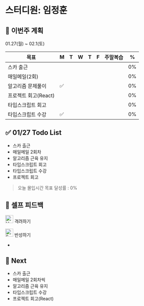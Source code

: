 # 스터디원: 임정훈

## 🚀 이번주 계획

01.27(월) ~ 02.1(토)

| 목표                 | M   | T   | W   | T   | F   | 주말복습 | %   |
| -------------------- | --- | --- | --- | --- | --- | -------- | --- |
| 스카 출근            |     |     |     |     |     |          | 0%  |
| 매일메일(2회)        |     |     |     |     |     |          | 0%  |
| 알고리즘 문제풀이    | ✅  |     |     |     |     |          | 0%  |
| 프로젝트 회고(React) |     |     |     |     |     |          | 0%  |
| 타입스크립트 회고    |     |     |     |     |     |          | 0%  |
| 타입스크립트 수강    | ✅  |     |     |     |     |          | 0%  |

## ✅ 01/27 Todo List

- 스카 출근
- 매일메일 2회차
- 알고리즘 근육 유지
- 타입스크립트 회고
- 타입스크립트 수강
- 프로젝트 회고

> 오늘 몰입시간
> 목표 달성률 : 0%

## 🎉 셀프 피드백

<img src="https://raw.githubusercontent.com/Tarikul-Islam-Anik/Animated-Fluent-Emojis/master/Emojis/Smilies/Hugging%20Face.png" alt="Hugging Face" width="25" height="25"> 격려하기</img>

>

<img src="https://raw.githubusercontent.com/Tarikul-Islam-Anik/Animated-Fluent-Emojis/master/Emojis/Smilies/Face%20with%20Monocle.png" alt="Face with Monocle" width="25" height="25"> 반성하기</img>

-

## 🌱 Next

- 스카 출근
- 매일메일 2회차씩
- 알고리즘 근육 유지
- 타입스크립트 수강
- 프로젝트 회고(React)

